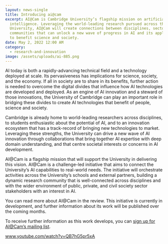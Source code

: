 ```yaml
---
layout: news-single
title: Introducing ai@cam
excerpt: AI@Cam is Cambridge University’s flagship mission on artificial
  intelligence. Leveraging the world-leading research pursued across the
  University, AI@Cam will create connections between disciplines, sectors, and
  communities that can unlock a new wave of progress in AI and its application
  to benefit science and society.
date: May 2, 2022 12:00 AM
category:
  - research-and-innovation
image: /assets/uploads/ai-885.png
---
```

AI today is both a rapidly-advancing technical field and a technology deployed at scale. Its pervasiveness has implications for science, society, and the economy. If all in society are to share in its benefits, further action is needed to overcome the digital divides that influence how AI technologies are developed and deployed. As an engine of AI innovation and a steward of those innovations, the University of Cambridge can play an important role in bridging these divides to create AI technologies that benefit of people, science and society.

Cambridge is already home to world-leading researchers across disciplines, to students enthusiastic about the potential of AI, and to an innovation ecosystem that has a track-record of bringing new technologies to market. Leveraging these strengths, the University can drive a new wave of AI innovation through collaborations that bring together AI expertise with deep domain understanding, and that centre societal interests or concerns in AI development.

AI@Cam is a flagship mission that will support the University in delivering this vision. AI@Cam is a challenge-led initiative that aims to connect the University’s AI capabilities to real-world needs. The initiative will orchestrate activities across the University’s schools and external partners, building a dynamic research community that is well-connected across disciplines and with the wider environment of public, private, and civil society sector stakeholders with an interest in AI.

You can read more about AI@Cam in the review. This initiative is currently in development, and further information about its work will be published over the coming months. 

To receive further information as this work develops, you can [sign up for AI@Cam’s mailing list](https://forms.gle/JtL2DHAGXXTznRuw9).

www.youtube.com/watch?v=QB7hG5pr5xA